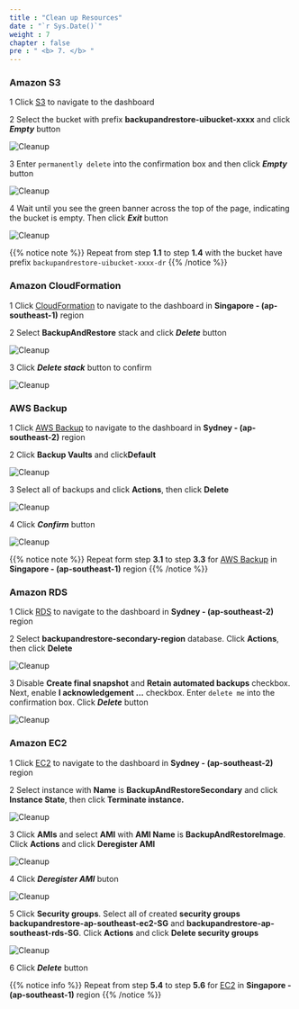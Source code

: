 ```yaml
---
title : "Clean up Resources"
date : "`r Sys.Date()`"
weight : 7
chapter : false
pre : " <b> 7. </b> "
---
```


### Amazon S3

1 Click [S3](https://s3.console.aws.amazon.com/s3/buckets?region=ap-southeast-1) to navigate to the dashboard

2 Select the bucket with prefix **backupandrestore-uibucket-xxxx** and click ***Empty*** button

 ![Cleanup](/images/7.cleanup/1_S3Clean.png?width=90pc)

3 Enter ```permanently delete``` into the confirmation box and then click ***Empty*** button

 ![Cleanup](/images/7.cleanup/2_S3Clean.png?width=90pc)

4 Wait until you see the green banner across the top of the page, indicating the bucket is empty. Then click ***Exit*** button

 ![Cleanup](/images/7.cleanup/3_S3Clean.png?width=90pc)

{{% notice note %}}
Repeat from step **1.1** to step **1.4** with the bucket have prefix ```backupandrestore-uibucket-xxxx-dr```
 {{% /notice %}}

### Amazon CloudFormation

1 Click [CloudFormation](https://ap-southeast-1.console.aws.amazon.com/cloudformation/home?region=ap-southeast-1) to navigate to the dashboard in **Singapore - (ap-southeast-1)** region

2 Select **BackupAndRestore** stack and click ***Delete*** button

 ![Cleanup](/images/7.cleanup/4_CloudformationClean.png?width=90pc)

3 Click ***Delete stack*** button to confirm

 ![Cleanup](/images/7.cleanup/5_CloudformationClean.png?width=90pc)

### AWS Backup 

1 Click [AWS Backup](https://ap-southeast-2.console.aws.amazon.com/backup/home?region=ap-southeast-2#/) to navigate to the dashboard in **Sydney - (ap-southeast-2)** region

2 Click **Backup Vaults** and click**Default**

 ![Cleanup](/images/7.cleanup/6_BackupClean.png?width=90pc)

3 Select all of backups and click **Actions**, then click **Delete**

 ![Cleanup](/images/7.cleanup/7_BackupClean.png?width=90pc)

4 Click ***Confirm*** button

 ![Cleanup](/images/7.cleanup/8_BackupClean.png?width=90pc)

{{% notice note %}}
Repeat form step **3.1** to step **3.3** for [AWS Backup](https://ap-southeast-1.console.aws.amazon.com/backup/home?region=ap-southeast-1#/)
 in **Singapore - (ap-southeast-1)** region
  {{% /notice %}}

 ### Amazon RDS

 1 Click [RDS](https://ap-southeast-2.console.aws.amazon.com/rds/home?region=ap-southeast-2#databases:) to navigate to the dashboard in **Sydney - (ap-southeast-2)** region

 2 Select **backupandrestore-secondary-region** database. Click **Actions**, then click **Delete**

 ![Cleanup](/images/7.cleanup/9_RDSClean.png?width=90pc)

 3 Disable **Create final snapshot** and **Retain automated backups** checkbox. Next, enable **I acknowledgement …** checkbox. Enter ```delete me``` into the confirmation box. Click ***Delete*** button

 ![Cleanup](/images/7.cleanup/10_RDSClean.png?width=90pc)

 ### Amazon EC2

 1 Click [EC2](https://ap-southeast-2.console.aws.amazon.com/ec2/v2/home?region=ap-southeast-2#Instances:) to navigate to the dashboard in **Sydney - (ap-southeast-2)** region

 2 Select instance with **Name** is **BackupAndRestoreSecondary** and click **Instance State**, then click **Terminate instance.**

 ![Cleanup](/images/7.cleanup/11_EC2Clean.png?width=90pc)

 3 Click **AMIs** and select **AMI** with **AMI Name** is **BackupAndRestoreImage**. Click **Actions** and click **Deregister AMI**

 ![Cleanup](/images/7.cleanup/12_EC2Clean.png?width=90pc)

 4 Click ***Deregister AMI*** buton

 ![Cleanup](/images/7.cleanup/13_EC2Clean.png?width=90pc)

 5 Click **Security groups**. Select all of created **security groups**  **backupandrestore-ap-southeast-ec2-SG** and **backupandrestore-ap-southeast-rds-SG**. Click **Actions** and click **Delete security groups**

 ![Cleanup](/images/7.cleanup/14_EC2Clean.png?width=90pc)

 6 Click ***Delete*** button

 {{% notice info %}}
Repeat from step **5.4** to step **5.6** for [EC2](https://ap-southeast-1.console.aws.amazon.com/ec2/v2/home?region=ap-southeast-1#Instances:)
 in **Singapore - (ap-southeast-1)** region {{% /notice %}}